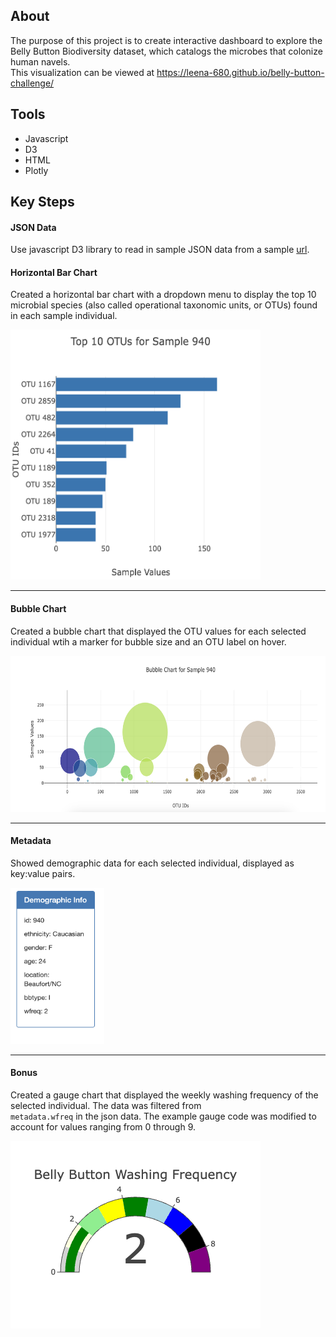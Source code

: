 ## About
The purpose of this project is to create interactive dashboard to explore the Belly Button Biodiversity dataset, which catalogs the microbes that colonize human navels.  
This visualization can be viewed at https://leena-680.github.io/belly-button-challenge/  

## Tools
- Javascript
- D3
- HTML
- Plotly

## Key Steps
#### **JSON Data**
Use javascript D3 library to read in sample JSON data from a sample [url](https://2u-data-curriculum-team.s3.amazonaws.com/dataviz-classroom/v1.1/14-Interactive-Web-Visualizations/02-Homework/samples.json).

#### **Horizontal Bar Chart**
Created a horizontal bar chart with a dropdown menu to display the top 10 microbial species (also called operational taxonomic units, or OTUs) found in each sample individual.

<img src="images/BarChart.png" width="400" height="400">

--------------------------------------------------- 
#### **Bubble Chart**
Created a bubble chart that displayed the OTU values for each selected individual wtih a marker for bubble size and an OTU label on hover.

<img src="images/BubbleChart.png" width="600" height="250">

--------------------------------------------------- 
#### **Metadata**
Showed demographic data for each selected individual, displayed as key:value pairs.

<img src="images/Metadata.png" width="150" height="250">

--------------------------------------------------- 
#### **Bonus**
Created a gauge chart that displayed the weekly washing frequency of the selected individual. The data was filtered from<br>
`metadata.wfreq` in the json data.
The example gauge code was modified to account for values ranging from 0 through 9.

<img src="images/GaugeDial.png">





